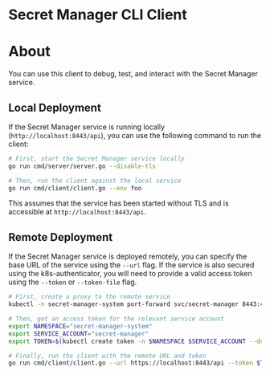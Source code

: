 <!--
SPDX-FileCopyrightText: 2025 Deutsche Telekom AG

SPDX-License-Identifier: CC0-1.0
-->


# Secret Manager CLI Client

# About


You can use this client to debug, test, and interact with the Secret Manager service.


## Local Deployment
If the Secret Manager service is running locally (`http://localhost:8443/api`), you can use the following command to run the client:

```bash
# First, start the Secret Manager service locally
go run cmd/server/server.go --disable-tls

# Then, run the client against the local service
go run cmd/client/client.go --env foo 
```

This assumes that the service has been started without TLS and is accessible at `http://localhost:8443/api`.


## Remote Deployment
If the Secret Manager service is deployed remotely, you can specify the base URL of the service using the `--url` flag.
If the service is also secured using the k8s-authenticator, you will need to provide a valid access token using the `--token`  or `--token-file` flag.

```bash
# First, create a proxy to the remote service
kubectl -n secret-manager-system port-forward svc/secret-manager 8443:443

# Then, get an access token for the relevant service account
export NAMESPACE="secret-manager-system"
export SERVICE_ACCOUNT="secret-manager"
export TOKEN=$(kubectl create token -n $NAMESPACE $SERVICE_ACCOUNT --duration 10m)

# Finally, run the client with the remote URL and token
go run cmd/client/client.go --url https://localhost:8443/api --token $TOKEN --env foo
```
